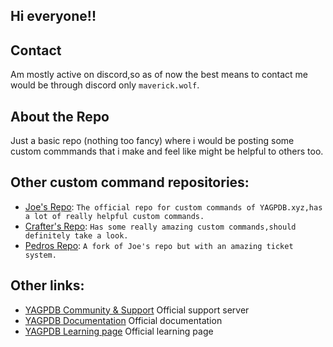 Hi everyone!!
---
## Contact
Am mostly active on discord,so as of now the best means to contact me would be through discord only `maverick.wolf`.

## About the Repo 
Just a basic repo (nothing too fancy) where i would be posting some custom commmands that i make and feel like might be helpful to others too.

## Other custom command repositories:
+ [Joe's Repo](https://github.com/yagpdb-cc/yagpdb-cc): `The official repo for custom commands of YAGPDB.xyz,has a lot of really helpful custom commands.`
+ [Crafter's Repo](https://github.com/TheHDCrafter/yagpdb-cc): `Has some really amazing custom commands,should definitely take a look.`
+ [Pedros Repo](https://github.com/Pedro-Pessoa/yagpdb-cc/tree/Tickets/tickets): `A fork of Joe's repo but with an amazing ticket system.`

## Other links:
+ [YAGPDB Community & Support](https://discord.gg/4uY54rw) Official support server  
+ [YAGPDB Documentation](https://docs.yagpdb.xyz/reference/templates) Official documentation  
+ [YAGPDB Learning page](https://learn.yagpdb.xyz/) Official learning page

